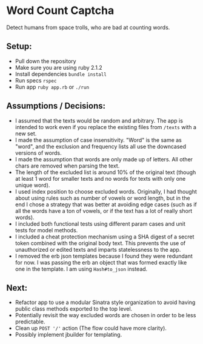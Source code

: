 # Word Count Captcha
Detect humans from space trolls, who are bad at counting words.

## Setup:
- Pull down the repository
- Make sure you are using ruby 2.1.2
- Install dependencies `bundle install`
- Run specs `rspec`
- Run app `ruby app.rb` or `./run`

## Assumptions / Decisions:
- I assumed that the texts would be random and arbitrary.  The app is intended to work even if you replace the existing files from `/texts` with a new set.
- I made the assumption of case insensitivity.  "Word" is the same as "word", and the exclusion and frequency lists all use the downcased versions of words.
- I made the assumption that words are only made up of letters.  All other chars are removed when parsing the text.
- The length of the excluded list is around 10% of the original text (though at least 1 word for smaller texts and no words for texts with only one unique word).
- I used index position to choose excluded words.  Originally, I had thought about using rules such as number of vowels or word length, but in the end I chose a strategy that was better at avoiding edge cases (such as if all the words have a ton of vowels, or if the text has a lot of really short words).
- I included both functional tests using different param cases and unit tests for model methods.
- I included a cheat protection mechanism using a SHA digest of a secret token combined with the original body text.  This prevents the use of unauthorized or edited texts and imparts statelessness to the app.
- I removed the erb json templates because I found they were redundant for now.  I was passing the erb an object that was formed exactly like one in the template.  I am using `Hash#to_json` instead.

## Next:
- Refactor app to use a modular Sinatra style organization to avoid having public class methods exported to the top level.
- Potentially revisit the way excluded words are chosen in order to be less predictable.
- Clean up `POST '/'` action (The flow could have more clarity).
- Possibly implement jbuilder for templating.
